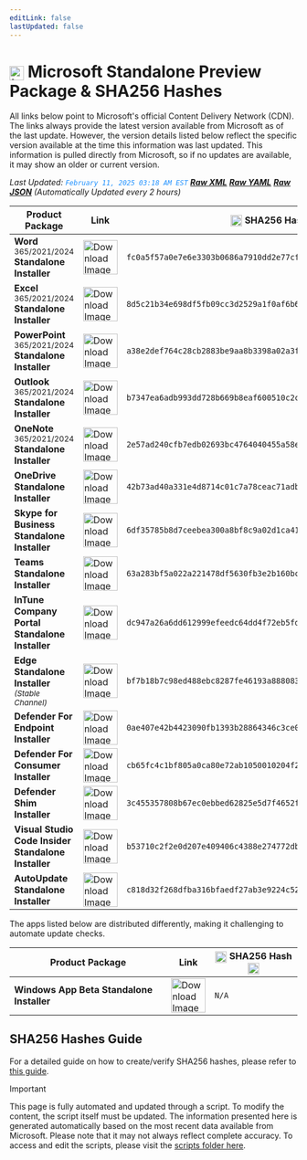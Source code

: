 ```yaml
---
editLink: false
lastUpdated: false
---
```

# <img src="/images/Microsoft_Logo_512px.png" alt="image" width="25" style="vertical-align: middle; display: inline-block;" /> Microsoft Standalone Preview Package & SHA256 Hashes

<span class="extra-small">All links below point to Microsoft's official Content Delivery Network (CDN).</span>
<span class="extra-small">The links always provide the latest version available from Microsoft as of the last update. However, the version details listed below reflect the specific version available at the time this information was last updated. This information is pulled directly from Microsoft, so if no updates are available, it may show an older or current version.</span>

<span class="extra-small">_Last Updated: <code style="color : dodgerblue">February 11, 2025 03:18 AM EST</code> [**_Raw XML_**](https://github.com/cocopuff2u/MOFA/blob/main/latest_raw_files/macos_standalone_preview.xml) [**_Raw YAML_**](https://github.com/cocopuff2u/MOFA/blob/main/latest_raw_files/macos_standalone_preview.yaml) [**_Raw JSON_**](https://github.com/cocopuff2u/MOFA/blob/main/latest_raw_files/macos_standalone_preview.json)
 (Automatically Updated every 2 hours)_</span>

| **Product Package** | **Link** | **<img src="/images/sha-256.png" alt="image" width="20" style="vertical-align: middle; display: inline-block;" /> SHA256 Hash <img src="/images/sha-256.png" alt="image" width="20" style="vertical-align: middle; display: inline-block;" />** |
|----------------------|----------|------------------|
| **Word** <sup>365/2021/2024</sup> **Standalone Installer** | <a href="https://officecdnmac.microsoft.com/pr/1ac37578-5a24-40fb-892e-b89d85b6dfaa/MacAutoupdate/Microsoft_Word_16.94.25020927_Updater.pkg"><img src="/images/MSWD_512x512x32.png" alt="Download Image" width="60"></a> | `fc0a5f57a0e7e6e3303b0686a7910dd2e77cf2b6ac2416d8b9c451c6cee247fd` |
| **Excel** <sup>365/2021/2024</sup> **Standalone Installer** | <a href="https://officecdnmac.microsoft.com/pr/1ac37578-5a24-40fb-892e-b89d85b6dfaa/MacAutoupdate/Microsoft_Excel_16.94.25020927_Updater.pkg"><img src="/images/XCEL_512x512x32.png" alt="Download Image" width="60"></a> | `8d5c21b34e698df5fb09cc3d2529a1f0af6b641583907b3db7f7452dcf7d413b` |
| **PowerPoint** <sup>365/2021/2024</sup> **Standalone Installer** | <a href="https://officecdnmac.microsoft.com/pr/1ac37578-5a24-40fb-892e-b89d85b6dfaa/MacAutoupdate/Microsoft_PowerPoint_16.94.25020927_Updater.pkg"><img src="/images/PPT3_512x512x32.png" alt="Download Image" width="60"></a> | `a38e2def764c28cb2883be9aa8b3398a02a3fc3c3f276e34372c361f77cadfd6` |
| **Outlook** <sup>365/2021/2024</sup> **Standalone Installer**| <a href="https://officecdnmac.microsoft.com/pr/1ac37578-5a24-40fb-892e-b89d85b6dfaa/MacAutoupdate/Microsoft_Outlook_16.94.25020927_Updater.pkg"><img src="/images/Outlook_512x512x32.png" alt="Download Image" width="60"></a> | `b7347ea6adb993dd728b669b8eaf600510c2ca4b49bcb3463d6a314d7afbcc58` |
| **OneNote** <sup>365/2021/2024</sup> **Standalone Installer** | <a href="https://officecdnmac.microsoft.com/pr/1ac37578-5a24-40fb-892e-b89d85b6dfaa/MacAutoupdate/Microsoft_OneNote_16.94.25020927_Updater.pkg"><img src="/images/OneNote_512x512x32.png" alt="Download Image" width="60"></a> | `2e57ad240cfb7edb02693bc4764040455a58e4edbb60cf5ab113511d093f1340` |
| **OneDrive Standalone Installer** | <a href="https://oneclient.sfx.ms/Mac/Installers/25.010.0119.0002/OneDrive.pkg"><img src="/images/OneDrive_512x512x32.png" alt="Download Image" width="60"></a> | `42b73ad40a331e4d8714c01c7a78ceac71adbdbe111065f778f7767df467b1a4` |
| **Skype for Business Standalone Installer** | <a href="https://officecdn.microsoft.com/pr/1ac37578-5a24-40fb-892e-b89d85b6dfaa/MacAutoupdate/SkypeForBusinessUpdater-16.31.8.pkg"><img src="/images/skype_for_business.png" alt="Download Image" width="60"></a> | `6df35785b8d7ceebea300a8bf8c9a02d1ca417ed580724d49375eea7815daad8` |
| **Teams Standalone Installer** | <a href="https://statics.teams.cdn.office.net/production-osx/25016.1904.3401.2239/MicrosoftTeams.pkg"><img src="/images/teams_512x512x32.png" alt="Download Image" width="60"></a> | `63a283bf5a022a221478df5630fb3e2b160bc20f3a7c13f09f350241cbf2b16e` |
| **InTune Company Portal Standalone Installer** | <a href="https://officecdnmac.microsoft.com/pr/1ac37578-5a24-40fb-892e-b89d85b6dfaa/MacAutoupdate/CompanyPortal_5.2412.0-Upgrade.pkg"><img src="/images/companyportal.png" alt="Download Image" width="60"></a> | `dc947a26a6dd612999efeedc64dd4f72eb5fd33349efbd1ac5b8fb6da3c5c718` |
| **Edge Standalone Installer** <sup>_(Stable Channel)_</sup> | <a href="https://officecdn-microsoft-com.akamaized.net/pr/03adf619-38c6-4249-95ff-4a01c0ffc962/MacAutoupdate/MicrosoftEdgeUpdate-133.0.3065.59.pkg"><img src="/images/edge_app.png" alt="Download Image" width="60"></a> | `bf7b18b7c98ed488ebc8287fe46193a888083be61cc210224e26c6fc833f9035` |
| **Defender For Endpoint Installer** | <a href="https://officecdnmac.microsoft.com/pr/1ac37578-5a24-40fb-892e-b89d85b6dfaa/MacAutoupdate/wdav-upgrade.pkg"><img src="/images/defender_512x512x32.png" alt="Download Image" width="60"></a> | `0ae407e42b4423090fb1393b28864346c3ce0048de8eccaef058355f213633b2` |
| **Defender For Consumer Installer** | <a href="https://officecdnmac.microsoft.com/pr/1ac37578-5a24-40fb-892e-b89d85b6dfaa/MacAutoupdate/Microsoft_Defender_101.24122.0005_Individuals_Installer.pkg"><img src="/images/defender_512x512x32.png" alt="Download Image" width="60"></a> | `cb65fc4c1bf805a0ca80e72ab1050010204f26b55cec24727c4d18e6f4fc4793` |
| **Defender Shim Installer** | <a href="https://officecdnmac.microsoft.com/pr/1ac37578-5a24-40fb-892e-b89d85b6dfaa/MacAutoupdate/Microsoft_Defender_101.24080.0001_Individuals_Shim_Installer.pkg"><img src="/images/defender_512x512x32.png" alt="Download Image" width="60"></a> | `3c455357808b67ec0ebbed62825e5d7f4652f3f53a1d3d58510e82099981bb51` |
| **Visual Studio Code Insider Standalone Installer** | <a href="https://vscode.download.prss.microsoft.com/dbazure/download/insider/21525b01bf68bf9250cb856f192628fffc449234/VSCode-darwin-universal.zip"><img src="/images/Code_512x512x32.png" alt="Download Image" width="60"></a> | `b53710c2f2e0d207e409406c4388e274772db7172071d3746b0ed79e0fea41eb` |
| **AutoUpdate Standalone Installer** | <a href="https://officecdnmac.microsoft.com/pr/1ac37578-5a24-40fb-892e-b89d85b6dfaa/MacAutoupdate/Microsoft_AutoUpdate_4.77.24121924_Updater.pkg"><img src="/images/autoupdate.png" alt="Download Image" width="60"></a> | `c818d32f268dfba316bfaedf27ab3e9224c529d2647454464270f58ebc9db4c7` |

<span class="extra-small">The apps listed below are distributed differently, making it challenging to automate update checks.</span>

| **Product Package** | **Link** | **<img src="/images/sha-256.png" alt="image" width="20" style="vertical-align: middle; display: inline-block;" /> SHA256 Hash <img src="/images/sha-256.png" alt="image" width="20" style="vertical-align: middle; display: inline-block;" />** |
|----------------------|----------|------------------|
| **Windows App Beta Standalone Installer** | <a href="https://install.appcenter.ms/orgs/rdmacios-k2vy/apps/microsoft-remote-desktop-for-mac/distribution_groups/all-users-of-microsoft-remote-desktop-for-mac"><img src="/images/windowsapp.png" alt="Download Image" width="60"></a> | `N/A` |

## SHA256 Hashes Guide

For a detailed guide on how to create/verify SHA256 hashes, please refer to [this guide](/guides/how_to_sha256).

> [!IMPORTANT]
> This page is fully automated and updated through a script. To modify the content, the script itself must be updated. The information presented here is generated automatically based on the most recent data available from Microsoft. Please note that it may not always reflect complete accuracy. To access and edit the scripts, please visit the [scripts folder here](https://github.com/cocopuff2u/MOFA_WEBSITE/tree/main/update_readme_scripts).
